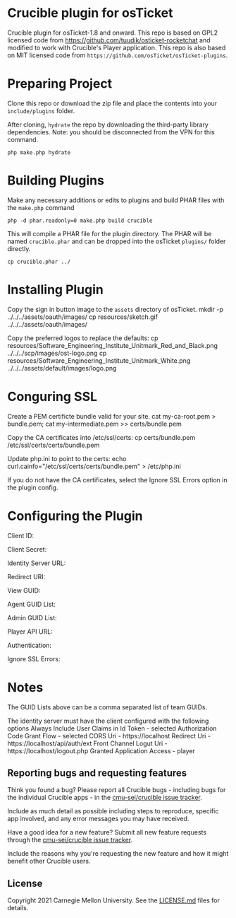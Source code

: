 Crucible plugin for osTicket
=========================

Crucible plugin for osTicket-1.8 and onward.
This repo is based on GPL2 licensed code from https://github.com/tuudik/osticket-rocketchat and modified to work with Crucible's Player application.
This repo is also based on MIT licensed code from `https://github.com/osTicket/osTicket-plugins`.

Preparing Project
=================

Clone this repo or download the zip file and place the contents into your `include/plugins` folder.

After cloning, `hydrate` the repo by downloading the third-party library dependencies. Note: you should be disconnected from the VPN for this command.

    php make.php hydrate


Building Plugins
================
Make any necessary additions or edits to plugins and build PHAR files with the `make.php` command

    php -d phar.readonly=0 make.php build crucible


This will compile a PHAR file for the plugin directory. The PHAR will be named `crucible.phar` and can be dropped into the osTicket `plugins/` folder directly.

    cp crucible.phar ../

Installing Plugin
=======================
Copy the sign in button image to the `assets` directory of osTicket.
    mkdir -p ../../../assets/oauth/images/
    cp resources/sketch.gif ../../../assets/oauth/images/

Copy the preferred logos to replace the defaults:
    cp resources/Software_Engineering_Institute_Unitmark_Red_and_Black.png ../../../scp/images/ost-logo.png
    cp resources/Software_Engineering_Institute_Unitmark_White.png ../../../assets/default/images/logo.png

Conguring SSL
=======================
Create a PEM certificte bundle valid for your site.
    cat my-ca-root.pem > bundle.pem; cat my-intermediate.pem >> certs/bundle.pem

Copy the CA certificates into /etc/ssl/certs:
    cp certs/bundle.pem /etc/ssl/certs/certs/bundle.pem

Update php.ini to point to the certs:
    echo curl.cainfo="/etc/ssl/certs/certs/bundle.pem" > /etc/php.ini

If you do not have the CA certificates, select the Ignore SSL Errors option in the plugin config.


Configuring the Plugin
========================
Client ID: 

Client Secret: 

Identity Server URL: 

Redirect URI:  

View GUID: 

Agent GUID List: 

Admin GUID List:

Player API URL: 

Authentication: 

Ignore SSL Errors: 


Notes
========================
The GUID Lists above can be a comma separated list of team GUIDs.

The identity server must have the client configured with the following options
Always Include User Claims in Id Token	- selected
Authorization Code Grant Flow		- selected
CORS Uri				- https://localhost
Redirect Uri				- https://localhost/api/auth/ext
Front Channel Logut Uri 		- https://localhost/logout.php
Granted Application Access		- player

## Reporting bugs and requesting features

Think you found a bug? Please report all Crucible bugs - including bugs for the individual Crucible apps - in the [cmu-sei/crucible issue tracker](https://github.com/cmu-sei/crucible/issues). 

Include as much detail as possible including steps to reproduce, specific app involved, and any error messages you may have received.

Have a good idea for a new feature? Submit all new feature requests through the [cmu-sei/crucible issue tracker](https://github.com/cmu-sei/crucible/issues). 

Include the reasons why you're requesting the new feature and how it might benefit other Crucible users.

## License

Copyright 2021 Carnegie Mellon University. See the [LICENSE.md](./LICENSE.md) files for details.
